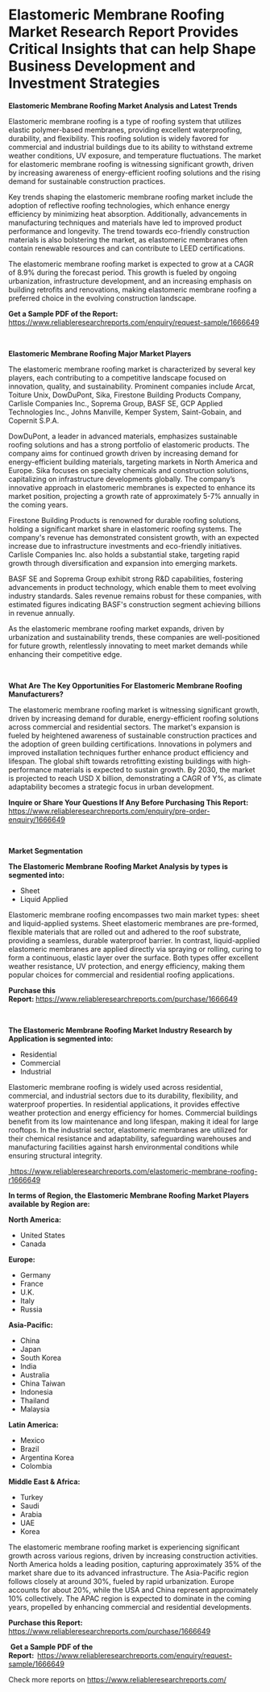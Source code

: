 <p><h1>Elastomeric Membrane Roofing Market Research Report Provides Critical Insights that can help Shape Business Development and Investment Strategies</h1></p><p><strong>Elastomeric Membrane Roofing Market Analysis and Latest Trends</strong></p>
<p><p>Elastomeric membrane roofing is a type of roofing system that utilizes elastic polymer-based membranes, providing excellent waterproofing, durability, and flexibility. This roofing solution is widely favored for commercial and industrial buildings due to its ability to withstand extreme weather conditions, UV exposure, and temperature fluctuations. The market for elastomeric membrane roofing is witnessing significant growth, driven by increasing awareness of energy-efficient roofing solutions and the rising demand for sustainable construction practices.</p><p>Key trends shaping the elastomeric membrane roofing market include the adoption of reflective roofing technologies, which enhance energy efficiency by minimizing heat absorption. Additionally, advancements in manufacturing techniques and materials have led to improved product performance and longevity. The trend towards eco-friendly construction materials is also bolstering the market, as elastomeric membranes often contain renewable resources and can contribute to LEED certifications.</p><p>The elastomeric membrane roofing market is expected to grow at a CAGR of 8.9% during the forecast period. This growth is fueled by ongoing urbanization, infrastructure development, and an increasing emphasis on building retrofits and renovations, making elastomeric membrane roofing a preferred choice in the evolving construction landscape.</p></p>
<p><strong>Get a Sample PDF of the Report:&nbsp;</strong> <a href="https://www.reliableresearchreports.com/enquiry/request-sample/1666649?utm_campaign=3039&utm_medium=2&utm_source=Github&utm_content=ia&utm_term=06032025&utm_id=elastomeric-membrane-roofing">https://www.reliableresearchreports.com/enquiry/request-sample/1666649</a></p>
<p>&nbsp;</p>
<p><strong>Elastomeric Membrane Roofing Major Market Players</strong></p>
<p><p>The elastomeric membrane roofing market is characterized by several key players, each contributing to a competitive landscape focused on innovation, quality, and sustainability. Prominent companies include Arcat, Toiture Unix, DowDuPont, Sika, Firestone Building Products Company, Carlisle Companies Inc., Soprema Group, BASF SE, GCP Applied Technologies Inc., Johns Manville, Kemper System, Saint-Gobain, and Copernit S.P.A.</p><p>DowDuPont, a leader in advanced materials, emphasizes sustainable roofing solutions and has a strong portfolio of elastomeric products. The company aims for continued growth driven by increasing demand for energy-efficient building materials, targeting markets in North America and Europe. Sika focuses on specialty chemicals and construction solutions, capitalizing on infrastructure developments globally. The company’s innovative approach in elastomeric membranes is expected to enhance its market position, projecting a growth rate of approximately 5-7% annually in the coming years.</p><p>Firestone Building Products is renowned for durable roofing solutions, holding a significant market share in elastomeric roofing systems. The company's revenue has demonstrated consistent growth, with an expected increase due to infrastructure investments and eco-friendly initiatives. Carlisle Companies Inc. also holds a substantial stake, targeting rapid growth through diversification and expansion into emerging markets.</p><p>BASF SE and Soprema Group exhibit strong R&D capabilities, fostering advancements in product technology, which enable them to meet evolving industry standards. Sales revenue remains robust for these companies, with estimated figures indicating BASF's construction segment achieving billions in revenue annually.</p><p>As the elastomeric membrane roofing market expands, driven by urbanization and sustainability trends, these companies are well-positioned for future growth, relentlessly innovating to meet market demands while enhancing their competitive edge.</p></p>
<p>&nbsp;</p>
<p><strong>What Are The Key Opportunities For Elastomeric Membrane Roofing Manufacturers?</strong></p>
<p><p>The elastomeric membrane roofing market is witnessing significant growth, driven by increasing demand for durable, energy-efficient roofing solutions across commercial and residential sectors. The market's expansion is fueled by heightened awareness of sustainable construction practices and the adoption of green building certifications. Innovations in polymers and improved installation techniques further enhance product efficiency and lifespan. The global shift towards retrofitting existing buildings with high-performance materials is expected to sustain growth. By 2030, the market is projected to reach USD X billion, demonstrating a CAGR of Y%, as climate adaptability becomes a strategic focus in urban development.</p></p>
<p><strong>Inquire or Share Your Questions If Any Before Purchasing This Report:</strong> <a href="https://www.reliableresearchreports.com/enquiry/pre-order-enquiry/1666649?utm_campaign=3039&utm_medium=2&utm_source=Github&utm_content=ia&utm_term=06032025&utm_id=elastomeric-membrane-roofing">https://www.reliableresearchreports.com/enquiry/pre-order-enquiry/1666649</a></p>
<p>&nbsp;</p>
<p><strong>Market Segmentation</strong></p>
<p><strong>The Elastomeric Membrane Roofing Market Analysis by types is segmented into:</strong></p>
<p><ul><li>Sheet</li><li>Liquid Applied</li></ul></p>
<p><p>Elastomeric membrane roofing encompasses two main market types: sheet and liquid-applied systems. Sheet elastomeric membranes are pre-formed, flexible materials that are rolled out and adhered to the roof substrate, providing a seamless, durable waterproof barrier. In contrast, liquid-applied elastomeric membranes are applied directly via spraying or rolling, curing to form a continuous, elastic layer over the surface. Both types offer excellent weather resistance, UV protection, and energy efficiency, making them popular choices for commercial and residential roofing applications.</p></p>
<p><strong>Purchase this Report:&nbsp;</strong><a href="https://www.reliableresearchreports.com/purchase/1666649?utm_campaign=3039&utm_medium=2&utm_source=Github&utm_content=ia&utm_term=06032025&utm_id=elastomeric-membrane-roofing">https://www.reliableresearchreports.com/purchase/1666649</a></p>
<p>&nbsp;</p>
<p><strong>The Elastomeric Membrane Roofing Market Industry Research by Application is segmented into:</strong></p>
<p><ul><li>Residential</li><li>Commercial</li><li>Industrial</li></ul></p>
<p><p>Elastomeric membrane roofing is widely used across residential, commercial, and industrial sectors due to its durability, flexibility, and waterproof properties. In residential applications, it provides effective weather protection and energy efficiency for homes. Commercial buildings benefit from its low maintenance and long lifespan, making it ideal for large rooftops. In the industrial sector, elastomeric membranes are utilized for their chemical resistance and adaptability, safeguarding warehouses and manufacturing facilities against harsh environmental conditions while ensuring structural integrity.</p></p>
<p><a href="https://www.reliableresearchreports.com/elastomeric-membrane-roofing-r1666649?utm_campaign=3039&utm_medium=2&utm_source=Github&utm_content=ia&utm_term=06032025&utm_id=elastomeric-membrane-roofing">&nbsp;https://www.reliableresearchreports.com/elastomeric-membrane-roofing-r1666649</a></p>
<p><strong>In terms of Region, the Elastomeric Membrane Roofing Market Players available by Region are:</strong></p>
<p>
    <p> <strong> North America: </strong>
        <ul>
            <li>United States</li>
            <li>Canada</li>
        </ul>
        </p> 
    <p> <strong> Europe: </strong>
        <ul>
            <li>Germany</li>
            <li>France</li>
            <li>U.K.</li>
            <li>Italy</li>
            <li>Russia</li>
        </ul>
        </p> 
    <p> <strong> Asia-Pacific: </strong>
        <ul>
            <li>China</li>
            <li>Japan</li>
            <li>South Korea</li>
            <li>India</li>
            <li>Australia</li>
            <li>China Taiwan</li>
            <li>Indonesia</li>
            <li>Thailand</li>
            <li>Malaysia</li>
        </ul>
        </p> 
    <p> <strong> Latin America: </strong>
        <ul>
            <li>Mexico</li>
            <li>Brazil</li>
            <li>Argentina Korea</li>
            <li>Colombia</li>
        </ul>
        </p> 
    <p> <strong> Middle East & Africa: </strong>
        <ul>
            <li>Turkey</li>
            <li>Saudi</li>
            <li>Arabia</li>
            <li>UAE</li>
            <li>Korea</li>
        </ul>
    </p>
    </p>
<p><p>The elastomeric membrane roofing market is experiencing significant growth across various regions, driven by increasing construction activities. North America holds a leading position, capturing approximately 35% of the market share due to its advanced infrastructure. The Asia-Pacific region follows closely at around 30%, fueled by rapid urbanization. Europe accounts for about 20%, while the USA and China represent approximately 10% collectively. The APAC region is expected to dominate in the coming years, propelled by enhancing commercial and residential developments.</p></p>
<p><strong>Purchase this Report: </strong><a href="https://www.reliableresearchreports.com/purchase/1666649?utm_campaign=3039&utm_medium=2&utm_source=Github&utm_content=ia&utm_term=06032025&utm_id=elastomeric-membrane-roofing">https://www.reliableresearchreports.com/purchase/1666649</a></p>
<p>&nbsp;<strong>Get a Sample PDF of the Report:&nbsp;&nbsp;</strong><a href="https://www.reliableresearchreports.com/enquiry/request-sample/1666649?utm_campaign=3039&utm_medium=2&utm_source=Github&utm_content=ia&utm_term=06032025&utm_id=elastomeric-membrane-roofing">https://www.reliableresearchreports.com/enquiry/request-sample/1666649</a></p>
<p><strong></strong></p>
<p>Check more reports on <a href="https://www.reliableresearchreports.com/?utm_campaign=3039&utm_medium=2&utm_source=Github&utm_content=ia&utm_term=06032025&utm_id=elastomeric-membrane-roofing">https://www.reliableresearchreports.com/</a></p>